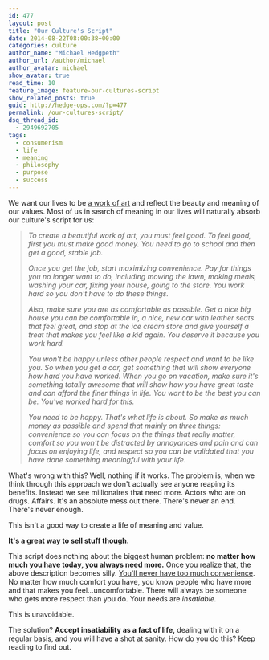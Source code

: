 ```yaml
---
id: 477
layout: post
title: "Our Culture's Script"
date: 2014-08-22T08:00:38+00:00
categories: culture
author_name: "Michael Hedgpeth"
author_url: /author/michael
author_avatar: michael
show_avatar: true
read_time: 10
feature_image: feature-our-cultures-script
show_related_posts: true 
guid: http://hedge-ops.com/?p=477
permalink: /our-cultures-script/
dsq_thread_id:
  - 2949692705
tags:
  - consumerism
  - life
  - meaning
  - philosophy
  - purpose
  - success
---
```

We want our lives to be [a work of art](/life-is-art/) and reflect the beauty and meaning of our values. Most of us in search of meaning in our lives will naturally absorb our culture's script for us:<!--more-->

> _To create a beautiful work of art, you must feel good. To feel good, first you must make good money. You need to go to school and then get a good, stable job._
> 
> _Once you get the job, start maximizing convenience. Pay for things you no longer want to do, including mowing the lawn, making meals, washing your car, fixing your house, going to the store. You work hard so you don't have to do these things._
> 
> _Also, make sure you are as comfortable as possible. Get a nice big house you can be comfortable in, a nice, new car with leather seats that feel great, and stop at the ice cream store and give yourself a treat that makes you feel like a kid again. You deserve it because you work hard._
> 
> _You won't be happy unless other people respect and want to be like you. So when you get a car, get something that will show everyone how hard you have worked. When you go on vacation, make sure it's something totally awesome that will show how you have great taste and can afford the finer things in life. You want to be the best you can be. You've worked hard for this._
> 
> _You need to be happy. That's what life is about. So make as much money as possible and spend that mainly on three things: convenience so you can focus on the things that really matter, comfort so you won't be distracted by annoyances and pain and can focus on enjoying life, and respect so you can be validated that you have done something meaningful with your life._

What's wrong with this? Well, nothing if it works. The problem is, when we think through this approach we don't actually see anyone reaping its benefits. Instead we see millionaires that need more. Actors who are on drugs. Affairs. It's an absolute mess out there. There's never an end. There's never enough.

This isn't a good way to create a life of meaning and value.

**It's a great way to sell stuff though.**

This script does nothing about the biggest human problem: **no matter how much you have today, you always need more.** Once you realize that, the above description becomes silly. [You'll never have too much convenience](https://www.youtube.com/watch?v=uEY58fiSK8E). No matter how much comfort you have, you know people who have more and that makes you feel&#8230;uncomfortable. There will always be someone who gets more respect than you do. Your needs are _insatiable._ 

This is unavoidable.

The solution? **Accept insatiability as a fact of life,** dealing with it on a regular basis, and you will have a shot at sanity. How do you do this? Keep reading to find out.
